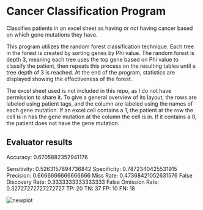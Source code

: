 # Cancer Classification Program
Classifies patients in an excel sheet as having or not having cancer based on which gene mutations they have.

This program utilizes the random forest classification technique. Each tree in the forest is created by sorting genes by Phi value. The random forest is depth 3, meaning each tree uses the top gene based on Phi value to classify the patient, then repeats this process on the resulting tables until a tree depth of 3 is reached. At the end of the program, statistics are displayed showing the effectiveness of the forest.

The excel sheet used is not included in this repo, as I do not have permission to share it. To give a general overview of its layout, the rows are labeled using patient tags, and the column are labeled using the names of each gene mutation. If an excel cell contains a 1, the patient at the row the cell is in has the gene mutation at the column the cell is in. If it contains a 0, the patient does not have the gene mutation.

## Evaluator results
Accuracy:  0.6705882352941176

Sensitivity:  0.5263157894736842
Specificity:  0.7872340425531915
Precision:  0.6666666666666666
Miss Rate:  0.47368421052631576
False Discovery Rate:  0.3333333333333333
False Omission Rate:  0.32727272727272727
TP:  20
TN:  37
FP:  10
FN:  18

![newplot](https://user-images.githubusercontent.com/54725373/208223010-90f23ae0-595f-437a-bf5e-9772f959a4f1.png)
